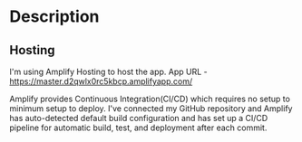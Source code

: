 # Description

## Hosting 

I'm using Amplify Hosting to host the app. App URL - https://master.d2qwlx0rc5kbcp.amplifyapp.com/ 

Amplify provides Continuous Integration(CI/CD) which requires no setup to minimum setup to deploy. I've connected my GitHub repository and Amplify has auto-detected default build configuration and has set up a CI/CD pipeline for automatic build, test, and deployment after each commit. 








